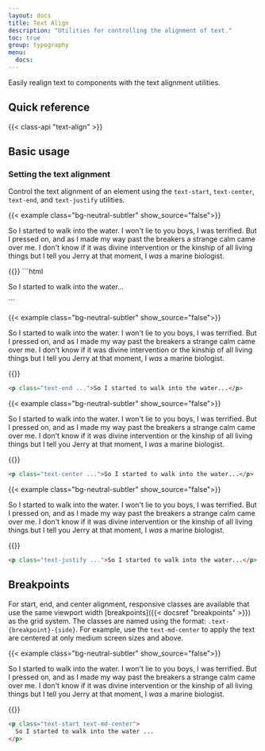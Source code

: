 ```yaml
---
layout: docs
title: Text Align
description: "Utilities for controlling the alignment of text."
toc: true
group: typography
menu:
  docs:    
---
```


Easily realign text to components with the text alignment utilities.

## Quick reference

{{< class-api "text-align" >}}

## Basic usage

### Setting the text alignment

Control the text alignment of an element using the `text-start`, `text-center`, `text-end`, and `text-justify` utilities.

{{< example class="bg-neutral-subtler" show_source="false">}}
  <div class="p-5 mx-auto max-w-xl bg-body shadow-lg lh-md">
    <p class="text-start">
      So I started to walk into the water. I won't lie to you boys, I was terrified. But I pressed on, and as I made my way past the breakers a strange calm came over me. I don't know if it was divine intervention or the
      kinship of all living things but I tell you Jerry at that moment, I <em>was</em> a marine biologist.
    </p>
  </div>
{{</ example >}}
```html
<p class="text-start ...">So I started to walk into the water...</p>
```

{{< example class="bg-neutral-subtler" show_source="false">}}
  <div class="p-5 mx-auto max-w-xl bg-body shadow-lg lh-md">
    <p class="text-end">
      So I started to walk into the water. I won't lie to you boys, I was terrified. But I pressed on, and as I made my way past the breakers a strange calm came over me. I don't know if it was divine intervention or the
      kinship of all living things but I tell you Jerry at that moment, I <em>was</em> a marine biologist.
    </p>
  </div>
{{</ example >}}

```html
<p class="text-end ...">So I started to walk into the water...</p>
```

{{< example class="bg-neutral-subtler" show_source="false">}}
  <div class="p-5 mx-auto max-w-xl bg-body shadow-lg lh-md">
    <p class="text-center">
      So I started to walk into the water. I won't lie to you boys, I was terrified. But I pressed on, and as I made my way past the breakers a strange calm came over me. I don't know if it was divine intervention or the
      kinship of all living things but I tell you Jerry at that moment, I <em>was</em> a marine biologist.
    </p>
  </div>
{{</ example >}}

```html
<p class="text-center ...">So I started to walk into the water...</p>
```

{{< example class="bg-neutral-subtler" show_source="false">}}
  <div class="p-5 mx-auto max-w-xl bg-body shadow-lg lh-md">
    <p class="text-justify">
      So I started to walk into the water. I won't lie to you boys, I was terrified. But I pressed on, and as I made my way past the breakers a strange calm came over me. I don't know if it was divine intervention or the
      kinship of all living things but I tell you Jerry at that moment, I <em>was</em> a marine biologist.
    </p>
  </div>
{{</ example >}}

```html
<p class="text-justify ...">So I started to walk into the water...</p>
```

## Breakpoints 

For start, end, and center alignment, responsive classes are available that use the same viewport width [breakpoints]({{< docsref "breakpoints" >}}) as the grid system. The classes are named using the format: `.text-{breakpoint}-{side}`. For example, use the `text-md-center` to apply the text are centered at only medium screen sizes and above.


{{< example class="bg-neutral-subtler" show_source="false">}}
  <div class="p-5 mx-auto max-w-xl bg-body shadow-lg lh-md">
    <p class="text-left text-md-center">
      So I started to walk into the water. I won't lie to you boys, I was terrified. But I pressed on, and as I made my way past the breakers a strange calm came over me. I don't know if it was divine intervention or the
      kinship of all living things but I tell you Jerry at that moment, I <em>was</em> a marine biologist.
    </p>
  </div>
{{</ example >}}

```html
<p class="text-start text-md-center">
  So I started to walk into the water ...
</p>
```